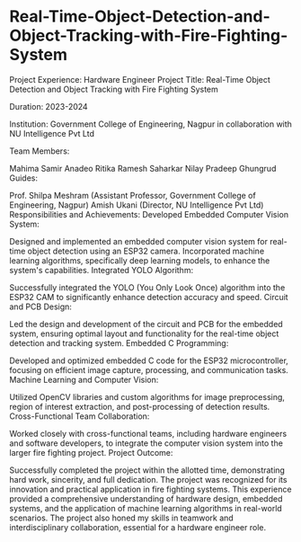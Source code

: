 # Real-Time-Object-Detection-and-Object-Tracking-with-Fire-Fighting-System

Project Experience: Hardware Engineer
Project Title: Real-Time Object Detection and Object Tracking with Fire Fighting System

Duration: 2023-2024

Institution: Government College of Engineering, Nagpur in collaboration with NU Intelligence Pvt Ltd

Team Members:

Mahima Samir Anadeo
Ritika Ramesh Saharkar
Nilay Pradeep Ghungrud
Guides:

Prof. Shilpa Meshram (Assistant Professor, Government College of Engineering, Nagpur)
Amish Ukani (Director, NU Intelligence Pvt Ltd)
Responsibilities and Achievements:
Developed Embedded Computer Vision System:

Designed and implemented an embedded computer vision system for real-time object detection using an ESP32 camera.
Incorporated machine learning algorithms, specifically deep learning models, to enhance the system's capabilities.
Integrated YOLO Algorithm:

Successfully integrated the YOLO (You Only Look Once) algorithm into the ESP32 CAM to significantly enhance detection accuracy and speed.
Circuit and PCB Design:

Led the design and development of the circuit and PCB for the embedded system, ensuring optimal layout and functionality for the real-time object detection and tracking system.
Embedded C Programming:

Developed and optimized embedded C code for the ESP32 microcontroller, focusing on efficient image capture, processing, and communication tasks.
Machine Learning and Computer Vision:

Utilized OpenCV libraries and custom algorithms for image preprocessing, region of interest extraction, and post-processing of detection results.
Cross-Functional Team Collaboration:

Worked closely with cross-functional teams, including hardware engineers and software developers, to integrate the computer vision system into the larger fire fighting project.
Project Outcome:

Successfully completed the project within the allotted time, demonstrating hard work, sincerity, and full dedication.
The project was recognized for its innovation and practical application in fire fighting systems.
This experience provided a comprehensive understanding of hardware design, embedded systems, and the application of machine learning algorithms in real-world scenarios. The project also honed my skills in teamwork and interdisciplinary collaboration, essential for a hardware engineer role.






